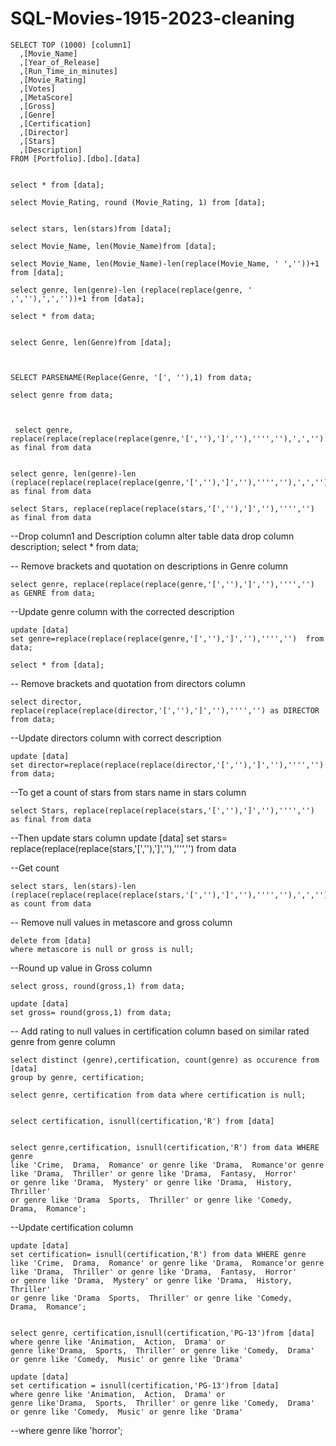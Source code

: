 # SQL-Movies-1915-2023-cleaning

    SELECT TOP (1000) [column1]
      ,[Movie_Name]
      ,[Year_of_Release]
      ,[Run_Time_in_minutes]
      ,[Movie_Rating]
      ,[Votes]
      ,[MetaScore]
      ,[Gross]
      ,[Genre]
      ,[Certification]
      ,[Director]
      ,[Stars]
      ,[Description]
    FROM [Portfolio].[dbo].[data]


    select * from [data];

    select Movie_Rating, round (Movie_Rating, 1) from [data];


    select stars, len(stars)from [data];

    select Movie_Name, len(Movie_Name)from [data];

    select Movie_Name, len(Movie_Name)-len(replace(Movie_Name, ' ',''))+1 from [data];

    select genre, len(genre)-len (replace(replace(genre, ' ,',''),',',''))+1 from [data];

    select * from data;


    select Genre, len(Genre)from [data];



    SELECT PARSENAME(Replace(Genre, '[', ''),1) from data;

    select genre from data;   



     select genre, replace(replace(replace(replace(genre,'[',''),']',''),'''',''),',','') as final from data


    select genre, len(genre)-len (replace(replace(replace(replace(genre,'[',''),']',''),'''',''),',',''))+1 as final from data

    select Stars, replace(replace(replace(stars,'[',''),']',''),'''','') as final from data

  

  --Drop column1 and Description column
  alter table data drop column description;
  select * from data;
  
  -- Remove brackets and quotation on descriptions in Genre column

    select genre, replace(replace(replace(genre,'[',''),']',''),'''','') as GENRE from data;

--Update genre column with the corrected description

    update [data]
    set genre=replace(replace(replace(genre,'[',''),']',''),'''','')  from data;

    select * from [data];

  -- Remove brackets and quotation from directors column

    select director, replace(replace(replace(director,'[',''),']',''),'''','') as DIRECTOR from data;

--Update directors column with correct description

    update [data]
    set director=replace(replace(replace(director,'[',''),']',''),'''','') from data;

  --To get a count of stars from stars name in stars column

    select Stars, replace(replace(replace(stars,'[',''),']',''),'''','') as final from data

  --Then update stars column
    update [data]
    set stars= replace(replace(replace(stars,'[',''),']',''),'''','')  from data

  --Get count

    select stars, len(stars)-len (replace(replace(replace(replace(stars,'[',''),']',''),'''',''),',',''))+1 as count from data

  

  -- Remove null values in metascore and gross column

    delete from [data]
    where metascore is null or gross is null;

  --Round up value in Gross column

    select gross, round(gross,1) from data;
  
    update [data]
    set gross= round(gross,1) from data;


  -- Add rating to null values in certification column based on similar rated genre from genre column

    select distinct (genre),certification, count(genre) as occurence from [data]
    group by genre, certification;

    select genre, certification from data where certification is null;

  
    select certification, isnull(certification,'R') from [data]


    select genre,certification, isnull(certification,'R') from data WHERE genre 
    like 'Crime,  Drama,  Romance' or genre like 'Drama,  Romance'or genre 
    like 'Drama,  Thriller' or genre like 'Drama,  Fantasy,  Horror'
    or genre like 'Drama,  Mystery' or genre like 'Drama,  History,  Thriller'
    or genre like 'Drama  Sports,  Thriller' or genre like 'Comedy,  Drama,  Romance';

--Update certification column

    update [data]
    set certification= isnull(certification,'R') from data WHERE genre 
    like 'Crime,  Drama,  Romance' or genre like 'Drama,  Romance'or genre 
    like 'Drama,  Thriller' or genre like 'Drama,  Fantasy,  Horror'
    or genre like 'Drama,  Mystery' or genre like 'Drama,  History,  Thriller'
    or genre like 'Drama  Sports,  Thriller' or genre like 'Comedy,  Drama,  Romance';


    select genre, certification,isnull(certification,'PG-13')from [data]
    where genre like 'Animation,  Action,  Drama' or 
    genre like'Drama,  Sports,  Thriller' or genre like 'Comedy,  Drama'
    or genre like 'Comedy,  Music' or genre like 'Drama'
  
    update [data]
    set certification = isnull(certification,'PG-13')from [data]
    where genre like 'Animation,  Action,  Drama' or 
    genre like'Drama,  Sports,  Thriller' or genre like 'Comedy,  Drama'
    or genre like 'Comedy,  Music' or genre like 'Drama'

  --where genre like 'horror';

